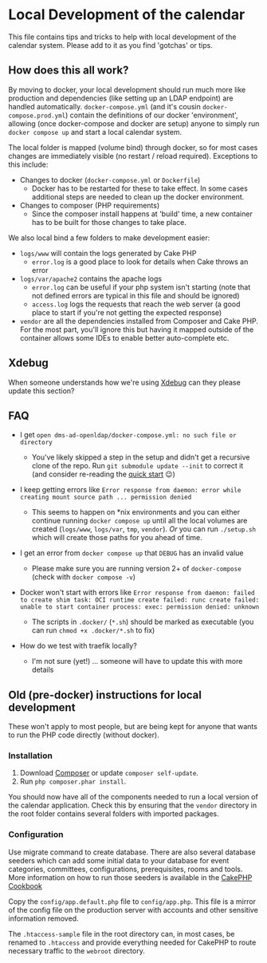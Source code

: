 # Local Development of the calendar

This file contains tips and tricks to help with local development of the
calendar system. Please add to it as you find 'gotchas' or tips.

## How does this all work?

By moving to docker, your local development should run much more like
production and dependencies (like setting up an LDAP endpoint) are handled
automatically. `docker-compose.yml` (and it's cousin `docker-compose.prod.yml`)
contain the definitions of our docker 'environment', allowing (once
docker-compose and docker are setup) anyone to simply run `docker compose up`
and start a local calendar system.

The local folder is mapped (volume bind) through docker, so for most cases
changes are immediately visible (no restart / reload required). Exceptions to
this include:

- Changes to docker (`docker-compose.yml` or `Dockerfile`)
  - Docker has to be restarted for these to take effect. In some cases
    additional steps are needed to clean up the docker environment.
- Changes to composer (PHP requirements)
  - Since the composer install happens at 'build' time, a new container has to
    be built for those changes to take place.

We also local bind a few folders to make development easier:

- `logs/www` will contain the logs generated by Cake PHP
  - `error.log` is a good place to look for details when Cake throws an error
- `logs/var/apache2` contains the apache logs
  - `error.log` can be useful if your php system isn't starting (note that
    not defined errors are typical in this file and should be ignored)
  - `access.log` logs the requests that reach the web server (a good place to
    start if you're not getting the expected response)
- `vendor` are all the dependencies installed from Composer and Cake PHP. For
  the most part, you'll ignore this but having it mapped outside of the
  container allows some IDEs to enable better auto-complete etc.

## Xdebug

When someone understands how we're using [Xdebug](http://xdebug.org) can they
please update this section?

## FAQ

- I get `open dms-ad-openldap/docker-compose.yml: no such file or directory`
  - You've likely skipped a step in the setup and didn't get a recursive clone
    of the repo. Run `git submodule update --init` to correct it (and consider
    re-reading the [quick start](https://github.com/Dallas-Makerspace/calendar#development-quickstart-guide) :wink:)

- I keep getting errors like `Error response from daemon: error while creating mount source path ... permission denied`
  - This seems to happen on *nix environments and you can either continue running
    `docker compose up` until all the local volumes are created (`logs/www`,
    `logs/var`, `tmp`, `vendor`). *Or* you can run `./setup.sh` which will create
    those paths for you ahead of time.

- I get an error from `docker compose up` that `DEBUG` has an invalid value
  - Please make sure you are running version 2+ of `docker-compose` (check with
  `docker compose -v`)

- Docker won't start with errors like `Error response from daemon: failed to create shim task: OCI runtime create failed: runc create failed: unable to start container process: exec: permission denied: unknown`
  - The scripts in `.docker/` (`*.sh`) should be marked as executable (you can
    run `chmod +x .docker/*.sh` to fix)

- How do we test with traefik locally?
  - I'm not sure (yet!) ... someone will have to update this with more details

## Old (pre-docker) instructions for local development

These won't apply to most people, but are being kept for anyone that wants to
run the PHP code directly (without docker).

### Installation

1. Download [Composer](http://getcomposer.org/doc/00-intro.md) or update
   `composer self-update`.
2. Run `php composer.phar install`.

You should now have all of the components needed to run a local version of the
calendar application. Check this by ensuring that the `vendor` directory in
the root folder contains several folders with imported packages.

### Configuration

Use migrate command to create database.  There are also several database
seeders which can add some initial data to your database for event categories,
committees, configurations, prerequisites, rooms and tools. More information on
how to run those seeders is available in the [CakePHP Cookbook](https://book.cakephp.org/3.0/en/migrations.html#seed-seeding-your-database)

Copy the `config/app.default.php` file to `config/app.php`. This file is a
mirror of the config file on the production server with accounts and other
sensitive information removed.

The `.htaccess-sample` file in the root directory can, in most cases, be
renamed to `.htaccess` and provide everything needed for CakePHP to route
necessary traffic to the `webroot` directory.
